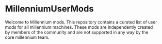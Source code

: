 # MillenniumUserMods
Welcome to Millennium mods. This repository contains a curated list of user mods for all millennium machines.  These mods are independently created by members of the community and are not supported in any way by the core millennium team. 
